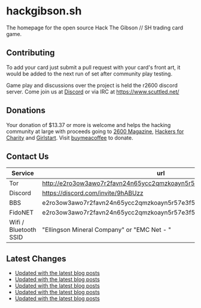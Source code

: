 # hackgibson.sh
The homepage for the open source Hack The Gibson // SH trading card game.


## Contributing

To add your card just submit a pull request with your card's front art, it would be added to the next run of set after community play testing.

Game play and discussions over the project is held the r2600 discord server. Come join us at [Discord](https://discord.com/invite/9hABUzz) or via IRC at https://www.scuttled.net/


## Donations

Your donation of $13.37 or more is welcome and helps the hacking community at large with proceeds going to [2600 Magazine](https://2600.com/), [Hackers for Charity](https://hackersforcharity.org) and [Girlstart](https://girlstart.org).  Visit [buymeacoffee](https://www.buymeacoffee.com/hackgibson.sh) to donate.


## Contact Us

Service | url
-|-
Tor | http://e2ro3ow3awo7r2favn24n65ycc2qmzkoayn5r57e3f56nvjwdcgg32ad.onion
Discord | https://discord.com/invite/9hABUzz
BBS | e2ro3ow3awo7r2favn24n65ycc2qmzkoayn5r57e3f56nvjwdcgg32ad.onion:23
FidoNET | e2ro3ow3awo7r2favn24n65ycc2qmzkoayn5r57e3f56nvjwdcgg32ad.onion:24554
Wifi / Bluetooth SSID | "Ellingson Mineral Company" or "EMC Net - <fidonet address>"

## Latest Changes
<!-- BLOG-POST-LIST:START -->
- [Updated with the latest blog posts](https://github.com/DFW2600/hackgibson.sh/commit/f76d613e5e3921be83ee1d940137fcc72b267432)
- [Updated with the latest blog posts](https://github.com/DFW2600/hackgibson.sh/commit/f13100a6d3f06ea9798c6b247976d82e366bc4db)
- [Updated with the latest blog posts](https://github.com/DFW2600/hackgibson.sh/commit/1c724be1b3a3ad364b394e6c40ee835aa2a2b39b)
- [Updated with the latest blog posts](https://github.com/DFW2600/hackgibson.sh/commit/7bc663986bfc1333f1dd85f562cc0a76d52cce06)
- [Updated with the latest blog posts](https://github.com/DFW2600/hackgibson.sh/commit/649e758175018bdba1e3bbebdec5b2a88a69241a)
<!-- BLOG-POST-LIST:END -->
